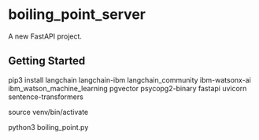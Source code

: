 # boiling_point_server

A new FastAPI project.

## Getting Started

pip3 install langchain langchain-ibm langchain_community ibm-watsonx-ai ibm_watson_machine_learning pgvector psycopg2-binary fastapi uvicorn sentence-transformers

source venv/bin/activate

python3 boiling_point.py

